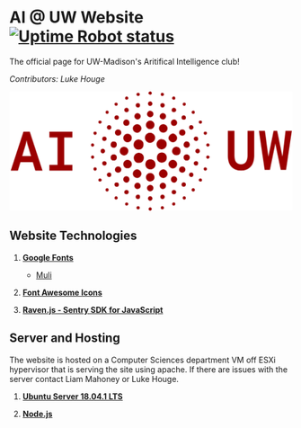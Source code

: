 # AI @ UW Website [![Uptime Robot status](https://img.shields.io/uptimerobot/status/m779426128-6b6e81ed8dc987db17d4cad2.svg)](https://stats.uptimerobot.com/2WVoohGg6)

The official page for UW-Madison's Aritifical Intelligence club!

*Contributors: Luke Houge*

![AI logo](https://raw.githubusercontent.com/LukeHouge/ai-uw/master/images/logo_full.png?token=AWbHvfWQ_xm_si6di5y9p6nKepJMfd9Lks5cXRVNwA%3D%3D)

## Website Technologies

1. **[Google Fonts](https://fonts.google.com/)**

	* [Muli](https://fonts.google.com/specimen/Muli)

2. **[Font Awesome Icons](https://fontawesome.com/v4.7.0/icons/)**

3. **[Raven.js - Sentry SDK for JavaScript](https://www.npmjs.com/package/raven-js)**


## Server and Hosting
The website is hosted on a Computer Sciences department VM off ESXi hypervisor that is serving the site using apache. If there are issues with the server contact Liam Mahoney or Luke Houge.
1. **[Ubuntu Server 18.04.1 LTS](https://www.ubuntu.com/download/server)**

2. **[Node.js](https://nodejs.org/en/about/)**
